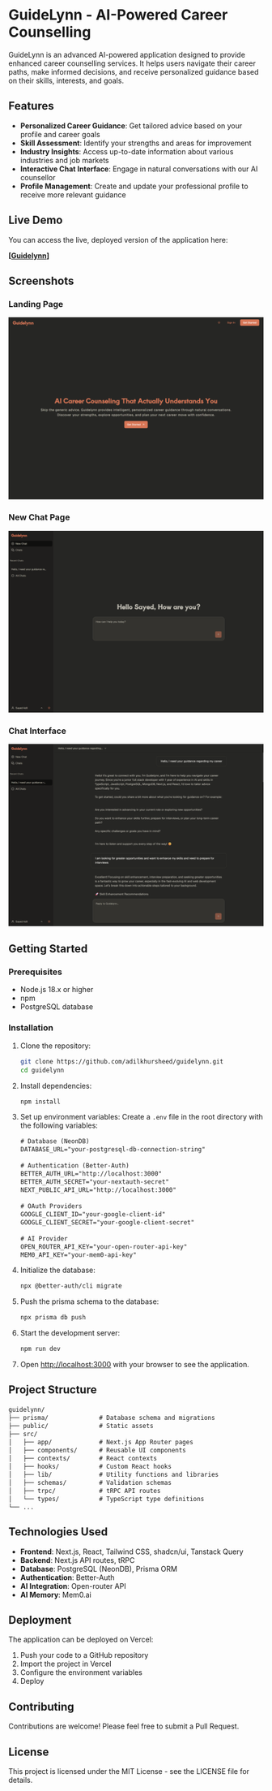 # GuideLynn - AI-Powered Career Counselling

GuideLynn is an advanced AI-powered application designed to provide enhanced career counselling services. It helps users navigate their career paths, make informed decisions, and receive personalized guidance based on their skills, interests, and goals.

## Features

- **Personalized Career Guidance**: Get tailored advice based on your profile and career goals
- **Skill Assessment**: Identify your strengths and areas for improvement
- **Industry Insights**: Access up-to-date information about various industries and job markets
- **Interactive Chat Interface**: Engage in natural conversations with our AI counsellor
- **Profile Management**: Create and update your professional profile to receive more relevant guidance

## Live Demo

You can access the live, deployed version of the application here:

**[[Guidelynn](https://guidelynn.vercel.app/)]**

## Screenshots

### Landing Page

![Landing Page](./public/landing-page.png)

### New Chat Page

![New Chat Page](./public/new-chat-page.png)

### Chat Interface

![Chat Page](./public/chat-page.png)

## Getting Started

### Prerequisites

- Node.js 18.x or higher
- npm
- PostgreSQL database

### Installation

1. Clone the repository:

   ```bash
   git clone https://github.com/adilkhursheed/guidelynn.git
   cd guidelynn
   ```

2. Install dependencies:

   ```bash
   npm install
   ```

3. Set up environment variables:
   Create a `.env` file in the root directory with the following variables:

   ```
   # Database (NeonDB)
   DATABASE_URL="your-postgresql-db-connection-string"

   # Authentication (Better-Auth)
   BETTER_AUTH_URL="http://localhost:3000"
   BETTER_AUTH_SECRET="your-nextauth-secret"
   NEXT_PUBLIC_API_URL="http://localhost:3000"

   # OAuth Providers
   GOOGLE_CLIENT_ID="your-google-client-id"
   GOOGLE_CLIENT_SECRET="your-google-client-secret"

   # AI Provider
   OPEN_ROUTER_API_KEY="your-open-router-api-key"
   MEM0_API_KEY="your-mem0-api-key"
   ```

4. Initialize the database:

   ```bash
   npx @better-auth/cli migrate
   ```

5. Push the prisma schema to the database:

   ```bash
   npx prisma db push
   ```

6. Start the development server:

   ```bash
   npm run dev
   ```

7. Open [http://localhost:3000](http://localhost:3000) with your browser to see the application.

## Project Structure

```
guidelynn/
├── prisma/              # Database schema and migrations
├── public/              # Static assets
├── src/
│   ├── app/             # Next.js App Router pages
│   ├── components/      # Reusable UI components
│   ├── contexts/        # React contexts
│   ├── hooks/           # Custom React hooks
│   ├── lib/             # Utility functions and libraries
│   ├── schemas/         # Validation schemas
│   ├── trpc/            # tRPC API routes
│   └── types/           # TypeScript type definitions
└── ...
```

## Technologies Used

- **Frontend**: Next.js, React, Tailwind CSS, shadcn/ui, Tanstack Query
- **Backend**: Next.js API routes, tRPC
- **Database**: PostgreSQL (NeonDB), Prisma ORM
- **Authentication**: Better-Auth
- **AI Integration**: Open-router API
- **AI Memory**: Mem0.ai

## Deployment

The application can be deployed on Vercel:

1. Push your code to a GitHub repository
2. Import the project in Vercel
3. Configure the environment variables
4. Deploy

## Contributing

Contributions are welcome! Please feel free to submit a Pull Request.

## License

This project is licensed under the MIT License - see the LICENSE file for details.
